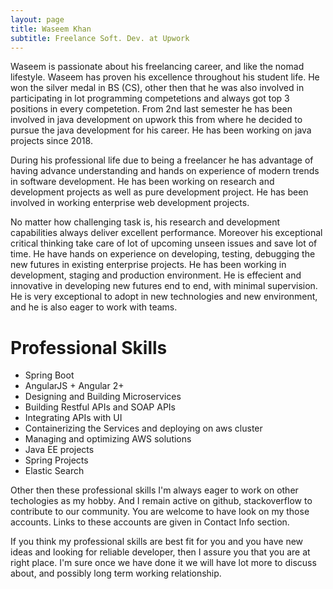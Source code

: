 ```yaml
---
layout: page
title: Waseem Khan
subtitle: Freelance Soft. Dev. at Upwork
---
```


Waseem is passionate about his freelancing career, and like the nomad lifestyle. Waseem has proven his excellence throughout his student life. He won the silver medal in BS (CS), other then that he was also involved in participating in lot programming competetions and always got top 3 positions in every competetion. From 2nd last semester he has been involved in java development on upwork this from where he decided to pursue the java development for his career. He has been working on java projects since 2018.

During his professional life due to being a freelancer he has advantage of having advance understanding and hands on experience of modern trends in software development. He has been working on research and development projects as well as pure development project. He has been involved in working enterprise web development projects.

No matter how challenging task is, his research and development capabilities always deliver excellent performance. Moreover his exceptional critical thinking take care of lot of upcoming unseen issues and save lot of time. He have hands on experience on developing, testing, debugging the new futures in existing enterprise projects. He has been working in development, staging and production environment. He is effecient and innovative in developing new futures end to end, with minimal supervision. He is very exceptional to adopt in new technologies and new environment, and he is also eager to work with teams.

# Professional Skills

- Spring Boot
- AngularJS + Angular 2+
- Designing and Building Microservices
- Building Restful APIs and SOAP APIs
- Integrating APIs with UI
- Containerizing the Services and deploying on aws cluster
- Managing and optimizing AWS solutions
- Java EE projects
- Spring Projects
- Elastic Search

Other then these professional skills I'm always eager to work on other techologies as my hobby. And I remain active on github, stackoverflow to contribute to our community. You are welcome to have look on my those accounts. Links to these accounts are given in Contact Info section.

If you think my professional skills are best fit for you and you have new ideas and looking for reliable developer, then I assure you that you are at right place. I'm sure once we have done it we will have lot more to discuss about, and possibly long term working relationship.